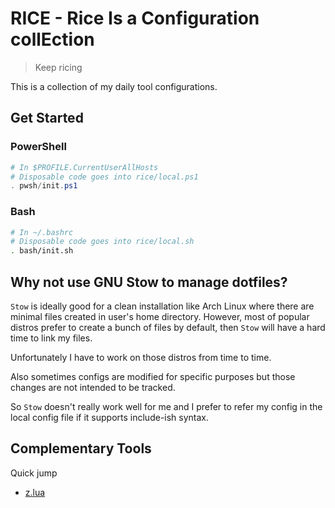 # RICE - Rice Is a Configuration collEction

> Keep ricing

This is a collection of my daily tool configurations.

## Get Started

### PowerShell

```powershell
# In $PROFILE.CurrentUserAllHosts
# Disposable code goes into rice/local.ps1
. pwsh/init.ps1
```

### Bash

```bash
# In ~/.bashrc
# Disposable code goes into rice/local.sh
. bash/init.sh
```

## Why not use GNU Stow to manage dotfiles?

`Stow` is ideally good for a clean installation like Arch Linux where there are minimal files created in user's home directory. However, most of popular distros prefer to create a bunch of files by default, then `Stow` will have a hard time to link my files.

Unfortunately I have to work on those distros from time to time.

Also sometimes configs are modified for specific purposes but those changes are not intended to be tracked.

So `Stow` doesn't really work well for me and I prefer to refer my config in the local config file if it supports include-ish syntax.

## Complementary Tools

Quick jump

- [z.lua](https://github.com/skywind3000/z.lua)
